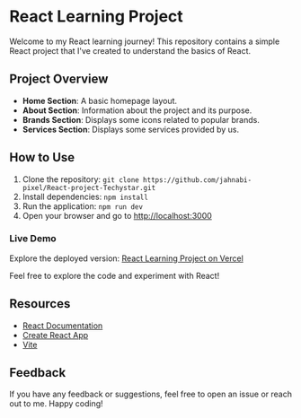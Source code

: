 # React Learning Project

Welcome to my React learning journey! This repository contains a simple React project that I've created to understand the basics of React.

## Project Overview
- **Home Section**: A basic homepage layout.
- **About Section**: Information about the project and its purpose.
- **Brands Section**: Displays some icons related to popular brands.
- **Services Section**: Displays some services provided by us.

## How to Use
1. Clone the repository: `git clone https://github.com/jahnabi-pixel/React-project-Techystar.git`
2. Install dependencies: `npm install`
3. Run the application: `npm run dev`
4. Open your browser and go to [http://localhost:3000](http://localhost:3000)

### Live Demo
Explore the deployed version: [React Learning Project on Vercel](https://react-project-techystar.vercel.app/)

Feel free to explore the code and experiment with React!

## Resources
- [React Documentation](https://reactjs.org/)
- [Create React App](https://create-react-app.dev/)
- [Vite](https://vitejs.dev/)

## Feedback
If you have any feedback or suggestions, feel free to open an issue or reach out to me. Happy coding!

 
 
